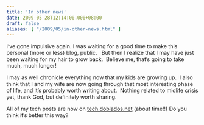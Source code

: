 ```yaml
---
title: 'In other news'
date: 2009-05-28T12:14:00.000+08:00
draft: false
aliases: [ "/2009/05/in-other-news.html" ]
---
```


I’ve gone impulsive again. I was waiting for a good time to make this personal (more or less) blog, public.   But then I realize that I may have just been waiting for my hair to grow back.  Believe me, that’s going to take much, much longer!

  

I may as well chronicle everything now that my kids are growing up.  I also think that I and my wife are now going through that most interesting phase of life, and it’s probably worth writing about.  Nothing related to midlife crisis yet, thank God, but definitely worth sharing.

  

All of my tech posts are now on [tech.doblados.net](http://tech.doblados.net "aggregated thinking") (about time!!) Do you think it’s better this way?
